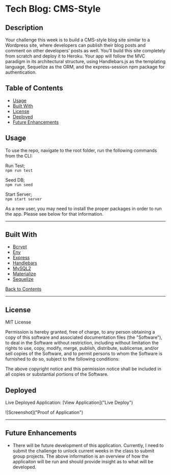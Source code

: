 # Tech Blog: CMS-Style

## Description

Your challenge this week is to build a CMS-style blog site similar to a Wordpress site, where developers can publish their blog posts and comment on other developers’ posts as well. You’ll build this site completely from scratch and deploy it to Heroku. Your app will follow the MVC paradigm in its architectural structure, using Handlebars.js as the templating language, Sequelize as the ORM, and the express-session npm package for authentication.

## Table of Contents

- [Usage](#usage)
- [Built With](#built-with)
- [License](#license)
- [Deployed](#deployed)
- [Future Enhancements](#future-enhancements)

## Usage

To use the repo, navigate to the root folder, run the following commands from the CLI:

Run Test;  
`npm run test`

Seed DB;  
`npm run seed`

Start Server;  
`npm start server`

As a new user, you may need to install the proper packages in order to run the app. Please see below for that information.

---

## Built With

- [Bcrypt](https://www.npmjs.com/package/bcrypt)
- [Env](https://www.npmjs.com/package/env)
- [Express](https://www.npmjs.com/package/express)
- [Handlebars](https://www.npmjs.com/package/handlebars)
- [MySQL2](https://www.npmjs.com/package/mysql2)
- [Materialize](https://materializecss.com/)
- [Sequelize](https://www.npmjs.com/package/sequelize)

[Back to Contents](#table-of-contents)

---

## License

MIT License

Permission is hereby granted, free of charge, to any person obtaining a copy
of this software and associated documentation files (the "Software"), to deal
in the Software without restriction, including without limitation the rights
to use, copy, modify, merge, publish, distribute, sublicense, and/or sell
copies of the Software, and to permit persons to whom the Software is
furnished to do so, subject to the following conditions:

The above copyright notice and this permission notice shall be included in all
copies or substantial portions of the Software.

## Deployed

Live Deployed Application: [View Application]("Live Deploy")

![Screenshot]("Proof of Application")

---

## Future Enhancements

- There will be future development of this application. Currently, I need to submit the challenge to unlock current weeks in the class to submit group projects. The above information is an overview of how the applicaiton will be run and should provide insight as to what will be developed.
